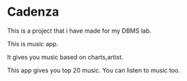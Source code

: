 # Cadenza

This is a project that i have made for my DBMS lab.

This is music app. 

It gives you music based on charts,artist.

This app gives you top 20 music.
You can listen to music too.

